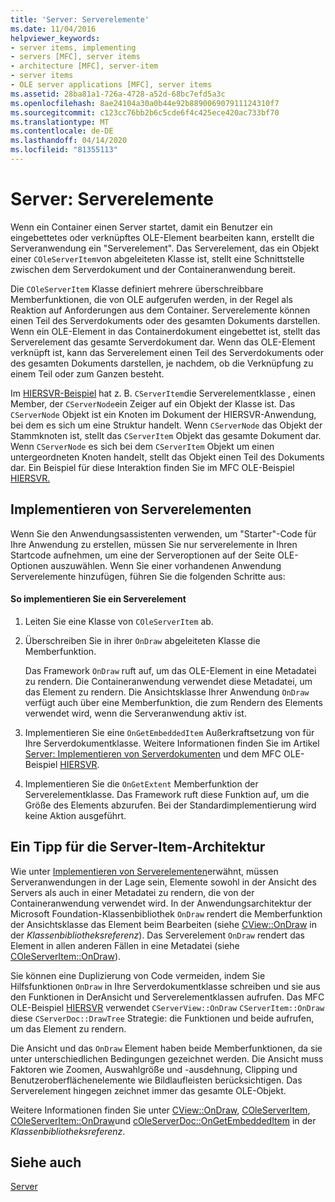 ```yaml
---
title: 'Server: Serverelemente'
ms.date: 11/04/2016
helpviewer_keywords:
- server items, implementing
- servers [MFC], server items
- architecture [MFC], server-item
- server items
- OLE server applications [MFC], server items
ms.assetid: 28ba81a1-726a-4728-a52d-68bc7efd5a3c
ms.openlocfilehash: 8ae24104a30a0b44e92b889006907911124310f7
ms.sourcegitcommit: c123cc76bb2b6c5cde6f4c425ece420ac733bf70
ms.translationtype: MT
ms.contentlocale: de-DE
ms.lasthandoff: 04/14/2020
ms.locfileid: "81355113"
---
```

# <a name="servers-server-items"></a>Server: Serverelemente

Wenn ein Container einen Server startet, damit ein Benutzer ein eingebettetes oder verknüpftes OLE-Element bearbeiten kann, erstellt die Serveranwendung ein "Serverelement". Das Serverelement, das ein Objekt einer `COleServerItem`von abgeleiteten Klasse ist, stellt eine Schnittstelle zwischen dem Serverdokument und der Containeranwendung bereit.

Die `COleServerItem` Klasse definiert mehrere überschreibbare Memberfunktionen, die von OLE aufgerufen werden, in der Regel als Reaktion auf Anforderungen aus dem Container. Serverelemente können einen Teil des Serverdokuments oder des gesamten Dokuments darstellen. Wenn ein OLE-Element in das Containerdokument eingebettet ist, stellt das Serverelement das gesamte Serverdokument dar. Wenn das OLE-Element verknüpft ist, kann das Serverelement einen Teil des Serverdokuments oder des gesamten Dokuments darstellen, je nachdem, ob die Verknüpfung zu einem Teil oder zum Ganzen besteht.

Im [HIERSVR-Beispiel](../overview/visual-cpp-samples.md) hat z. B. `CServerItem`die Serverelementklasse , einen Member, der `CServerNode`ein Zeiger auf ein Objekt der Klasse ist. Das `CServerNode` Objekt ist ein Knoten im Dokument der HIERSVR-Anwendung, bei dem es sich um eine Struktur handelt. Wenn `CServerNode` das Objekt der Stammknoten ist, stellt das `CServerItem` Objekt das gesamte Dokument dar. Wenn `CServerNode` es sich bei dem `CServerItem` Objekt um einen untergeordneten Knoten handelt, stellt das Objekt einen Teil des Dokuments dar. Ein Beispiel für diese Interaktion finden Sie im MFC OLE-Beispiel [HIERSVR.](../overview/visual-cpp-samples.md)

## <a name="implementing-server-items"></a><a name="_core_implementing_server_items"></a>Implementieren von Serverelementen

Wenn Sie den Anwendungsassistenten verwenden, um "Starter"-Code für Ihre Anwendung zu erstellen, müssen Sie nur serverelemente in Ihren Startcode aufnehmen, um eine der Serveroptionen auf der Seite OLE-Optionen auszuwählen. Wenn Sie einer vorhandenen Anwendung Serverelemente hinzufügen, führen Sie die folgenden Schritte aus:

#### <a name="to-implement-a-server-item"></a>So implementieren Sie ein Serverelement

1. Leiten Sie eine Klasse von `COleServerItem` ab.

1. Überschreiben Sie in ihrer `OnDraw` abgeleiteten Klasse die Memberfunktion.

   Das Framework `OnDraw` ruft auf, um das OLE-Element in eine Metadatei zu rendern. Die Containeranwendung verwendet diese Metadatei, um das Element zu rendern. Die Ansichtsklasse Ihrer Anwendung `OnDraw` verfügt auch über eine Memberfunktion, die zum Rendern des Elements verwendet wird, wenn die Serveranwendung aktiv ist.

1. Implementieren Sie eine `OnGetEmbeddedItem` Außerkraftsetzung von für Ihre Serverdokumentklasse. Weitere Informationen finden Sie im Artikel [Server: Implementieren von Serverdokumenten](../mfc/servers-implementing-server-documents.md) und dem MFC OLE-Beispiel [HIERSVR](../overview/visual-cpp-samples.md).

1. Implementieren Sie die `OnGetExtent` Memberfunktion der Serverelementklasse. Das Framework ruft diese Funktion auf, um die Größe des Elements abzurufen. Bei der Standardimplementierung wird keine Aktion ausgeführt.

## <a name="a-tip-for-server-item-architecture"></a><a name="_core_a_tip_for_server.2d.item_architecture"></a>Ein Tipp für die Server-Item-Architektur

Wie unter [Implementieren von Serverelementen](#_core_implementing_server_items)erwähnt, müssen Serveranwendungen in der Lage sein, Elemente sowohl in der Ansicht des Servers als auch in einer Metadatei zu rendern, die von der Containeranwendung verwendet wird. In der Anwendungsarchitektur der Microsoft Foundation-Klassenbibliothek `OnDraw` rendert die Memberfunktion der Ansichtsklasse das Element beim Bearbeiten (siehe [CView::OnDraw](../mfc/reference/cview-class.md#ondraw) in der *Klassenbibliotheksreferenz*). Das Serverelement `OnDraw` rendert das Element in allen anderen Fällen in eine Metadatei (siehe [COleServerItem::OnDraw](../mfc/reference/coleserveritem-class.md#ondraw)).

Sie können eine Duplizierung von Code vermeiden, indem Sie Hilfsfunktionen `OnDraw` in Ihre Serverdokumentklasse schreiben und sie aus den Funktionen in DerAnsicht und Serverelementklassen aufrufen. Das MFC OLE-Beispiel [HIERSVR](../overview/visual-cpp-samples.md) verwendet `CServerView::OnDraw` `CServerItem::OnDraw` diese `CServerDoc::DrawTree` Strategie: die Funktionen und beide aufrufen, um das Element zu rendern.

Die Ansicht und das `OnDraw` Element haben beide Memberfunktionen, da sie unter unterschiedlichen Bedingungen gezeichnet werden. Die Ansicht muss Faktoren wie Zoomen, Auswahlgröße und -ausdehnung, Clipping und Benutzeroberflächenelemente wie Bildlaufleisten berücksichtigen. Das Serverelement hingegen zeichnet immer das gesamte OLE-Objekt.

Weitere Informationen finden Sie unter [CView::OnDraw](../mfc/reference/cview-class.md#ondraw), [COleServerItem](../mfc/reference/coleserveritem-class.md), [COleServerItem::OnDraw](../mfc/reference/coleserveritem-class.md#ondraw)und [cOleServerDoc::OnGetEmbeddedItem](../mfc/reference/coleserverdoc-class.md#ongetembeddeditem) in der *Klassenbibliotheksreferenz*.

## <a name="see-also"></a>Siehe auch

[Server](../mfc/servers.md)
